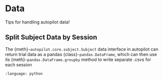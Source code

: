 # Data

Tips for handling autopilot data!

## Split Subject Data by Session

The {meth}`~autopilot.core.subject.Subject` data interface in autopilot can return trial data as a pandas {class}`~pandas.DataFrame`, which can then use its {meth}`~pandas.DataFrame.groupby` method to write separate .csvs for each session

```{literalinclude} ../../autopilot/data/split_session_data.py
:language: python
```

